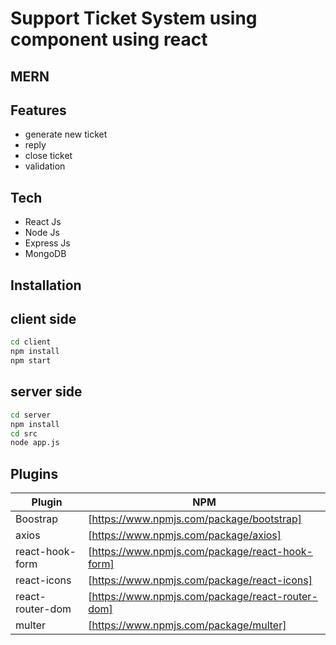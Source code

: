 # Support Ticket System using component using react
## MERN



## Features

- generate new ticket
- reply
- close ticket
- validation





## Tech



- React Js
- Node Js
- Express Js
- MongoDB


## Installation

## client side
```sh
cd client
npm install
npm start
```
## server side
```sh
cd server
npm install
cd src 
node app.js
```

## Plugins



| Plugin | NPM |
| ------ | ------ |
| Boostrap | [https://www.npmjs.com/package/bootstrap] |
| axios | [https://www.npmjs.com/package/axios] |
| react-hook-form | [https://www.npmjs.com/package/react-hook-form] |
| react-icons | [https://www.npmjs.com/package/react-icons]|
| react-router-dom | [https://www.npmjs.com/package/react-router-dom] |
| multer | [https://www.npmjs.com/package/multer] |

